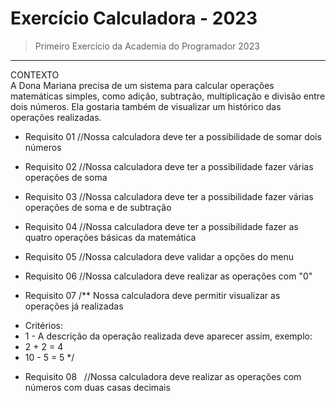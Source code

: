 # Exercício Calculadora - 2023

>Primeiro Exercício da Academia do Programador 2023
---
CONTEXTO
</br>
A Dona Mariana precisa de um sistema para calcular operações matemáticas simples, como adição, subtração,
multiplicação e divisão entre dois números. Ela gostaria também de visualizar um histórico das operações
realizadas.

- Requisito 01
//Nossa calculadora deve ter a possibilidade de somar dois números

- Requisito 02
//Nossa calculadora deve ter a possibilidade fazer várias operações de soma

- Requisito 03
//Nossa calculadora deve ter a possibilidade fazer várias operações de soma e de subtração

- Requisito 04
//Nossa calculadora deve ter a possibilidade fazer as quatro operações básicas da
matemática

- Requisito 05
//Nossa calculadora deve validar a opções do menu

- Requisito 06
//Nossa calculadora deve realizar as operações com &quot;0&quot;

- Requisito 07
/** Nossa calculadora deve permitir visualizar as operações já realizadas
* Critérios:
* 1 - A descrição da operação realizada deve aparecer assim, exemplo:
* 2 + 2 = 4
* 10 - 5 = 5
*/
- Requisito 08
  //Nossa calculadora deve realizar as operações com números com duas casas decimais
